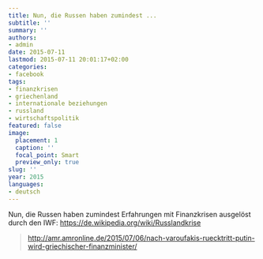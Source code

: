 ```yaml
---
title: Nun, die Russen haben zumindest ...
subtitle: ''
summary: ''
authors:
- admin
date: 2015-07-11
lastmod: 2015-07-11 20:01:17+02:00
categories:
- facebook
tags:
- finanzkrisen
- griechenland
- internationale beziehungen
- russland
- wirtschaftspolitik
featured: false
image:
  placement: 1
  caption: ''
  focal_point: Smart
  preview_only: true
slug: ''
year: 2015
languages:
- deutsch
---
```


Nun,  die Russen haben zumindest Erfahrungen mit Finanzkrisen ausgelöst durch den IWF: https://de.wikipedia.org/wiki/Russlandkrise
> http://amr.amronline.de/2015/07/06/nach-varoufakis-ruecktritt-putin-wird-griechischer-finanzminister/